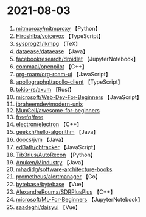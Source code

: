 # 2021-08-03

1. [mitmproxy/mitmproxy](https://github.com/mitmproxy/mitmproxy) 【Python】
2. [Hiroshiba/voicevox](https://github.com/Hiroshiba/voicevox) 【TypeScript】
3. [sysprog21/lkmpg](https://github.com/sysprog21/lkmpg) 【TeX】
4. [dataease/dataease](https://github.com/dataease/dataease) 【Java】
5. [facebookresearch/droidlet](https://github.com/facebookresearch/droidlet) 【JupyterNotebook】
6. [commaai/openpilot](https://github.com/commaai/openpilot) 【C++】
7. [org-roam/org-roam-ui](https://github.com/org-roam/org-roam-ui) 【JavaScript】
8. [apollographql/apollo-client](https://github.com/apollographql/apollo-client) 【TypeScript】
9. [tokio-rs/axum](https://github.com/tokio-rs/axum) 【Rust】
10. [microsoft/Web-Dev-For-Beginners](https://github.com/microsoft/Web-Dev-For-Beginners) 【JavaScript】
11. [ibraheemdev/modern-unix](https://github.com/ibraheemdev/modern-unix) 
12. [MunGell/awesome-for-beginners](https://github.com/MunGell/awesome-for-beginners) 
13. [freefq/free](https://github.com/freefq/free) 
14. [electron/electron](https://github.com/electron/electron) 【C++】
15. [geekxh/hello-algorithm](https://github.com/geekxh/hello-algorithm) 【Java】
16. [doocs/jvm](https://github.com/doocs/jvm) 【Java】
17. [ed3ath/cbtracker](https://github.com/ed3ath/cbtracker) 【JavaScript】
18. [Tib3rius/AutoRecon](https://github.com/Tib3rius/AutoRecon) 【Python】
19. [Anuken/Mindustry](https://github.com/Anuken/Mindustry) 【Java】
20. [mhadidg/software-architecture-books](https://github.com/mhadidg/software-architecture-books) 
21. [prometheus/alertmanager](https://github.com/prometheus/alertmanager) 【Go】
22. [bytebase/bytebase](https://github.com/bytebase/bytebase) 【Vue】
23. [AlexandreRouma/SDRPlusPlus](https://github.com/AlexandreRouma/SDRPlusPlus) 【C++】
24. [microsoft/ML-For-Beginners](https://github.com/microsoft/ML-For-Beginners) 【JupyterNotebook】
25. [saadeghi/daisyui](https://github.com/saadeghi/daisyui) 【Vue】
